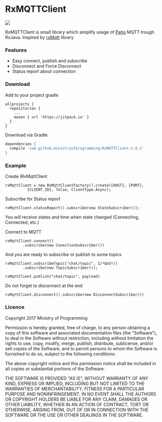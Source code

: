 # RxMQTTClient

[![](https://jitpack.io/v/ministryofprogramming/RxMQTTClient.svg)](https://jitpack.io/#ministryofprogramming/RxMQTTClient)

RxMQTTClient is small library which simplify usage of [Paho](http://www.eclipse.org/paho/) MQTT trough RxJava.
Inspired by [rxMqtt](https://github.com/xudshen/rxMqtt) library

### Features

* Easy connect, publish and subscribe
* Disconnect and Force Disconnect
* Status report about connection 

### Download

Add to your project gradle

```
allprojects {
  repositories {
    ...
    maven { url 'https://jitpack.io' }
  }
}
```

Download via Gradle:
```gradle
dependencies {
  compile 'com.github.ministryofprogramming:RxMQTTClient:1.0.2'
}
```

### Example

Create IRxMqttClient

```
rxMqttClient = new RxMqttClientFactory().create({HOST}, {PORT},
          {CLIENT_ID}, false, ClientType.Async);
```

Subscribe for Status report 

```
rxMqttClient.statusReport().subscribe(new StateSubscriber());
```

You will receive states and time when state changed (Connecting, Connected, etc.)

Connect to MQTT 

```
rxMqttClient.connect()
        .subscribe(new ConectionSubscriber())
```

And you are ready to subscribe or publish to some topics

``` 
rxMqttClient.subscribeTopic("chat/topic", 1/*QoS*/)
        .subscribe(new TopicSubscriber());

rxMqttClient.publish("chat/topic", payload)
```

Do not forget to disconnect at the end

```
rxMqttClient.disconnect().subscribe(new DisconnectSubscriber())
```

### Licence

Copyright 2017 Ministry of Programming

Permission is hereby granted, free of charge, to any person obtaining a copy of this software and associated documentation files (the "Software"), to deal in the Software without restriction, including without limitation the rights to use, copy, modify, merge, publish, distribute, sublicense, and/or sell copies of the Software, and to permit persons to whom the Software is furnished to do so, subject to the following conditions:

The above copyright notice and this permission notice shall be included in all copies or substantial portions of the Software.

THE SOFTWARE IS PROVIDED "AS IS", WITHOUT WARRANTY OF ANY KIND, EXPRESS OR IMPLIED, INCLUDING BUT NOT LIMITED TO THE WARRANTIES OF MERCHANTABILITY, FITNESS FOR A PARTICULAR PURPOSE AND NONINFRINGEMENT. IN NO EVENT SHALL THE AUTHORS OR COPYRIGHT HOLDERS BE LIABLE FOR ANY CLAIM, DAMAGES OR OTHER LIABILITY, WHETHER IN AN ACTION OF CONTRACT, TORT OR OTHERWISE, ARISING FROM, OUT OF OR IN CONNECTION WITH THE SOFTWARE OR THE USE OR OTHER DEALINGS IN THE SOFTWARE.
